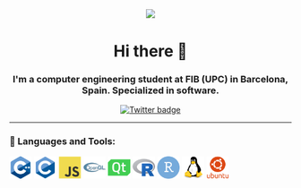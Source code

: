 <div id="header" align="center">
    <img src="https://media.giphy.com/media/lcs5BL0NIM4WMv61a9/giphy.gif" width="200" />
    <h1 align="center"> Hi there 👋 </h1>
    <h3 align="center"> I'm a computer engineering student at FIB (UPC) in Barcelona, Spain. Specialized in software.
  </h3>
 <div/>
    
  <div id="badges" align="center">
     <a href="https://twitter.com/zMaTuX">
         <img src="https://img.shields.io/twitter/follow/zMaTuX?color=green&label=zMaTuX&logo=twitter&style=for-the-badge"
              alt="Twitter badge" />
      <a/>
   <div/>
  

- - -

<div align="left">
    <h3>🔨 Languages and Tools:</h3>
    <div>
        <img src="https://github.com/devicons/devicon/blob/master/icons/cplusplus/cplusplus-original.svg" title="cplusplus" alt="c++" width="40" height="40"/>
        <img src="https://github.com/devicons/devicon/blob/master/icons/c/c-original.svg" title="c" alt="c width="40" height="40"/>
        <img src="https://github.com/devicons/devicon/blob/master/icons/javascript/javascript-original.svg" title="javascript" alt="javascript" width="40" height="40"/>
        <img src="https://github.com/devicons/devicon/blob/master/icons/opengl/opengl-original.svg" title="opengl" alt="opengl" width="40" height="40"/>
        <img src="https://github.com/devicons/devicon/blob/master/icons/qt/qt-original.svg" title="qt" alt="qt" width="40" height="40"/>
        <img src="https://github.com/devicons/devicon/blob/master/icons/r/r-original.svg" title="r" alt="r" width="40" height="40"/>
        <img src="https://github.com/devicons/devicon/blob/master/icons/rstudio/rstudio-original.svg" title="rstudio" alt="rstudio" width="40" height="40"/>
        <img src="https://github.com/devicons/devicon/blob/master/icons/linux/linux-original.svg" title="linux" alt="linux" width="40" height="40"/>
        <img src="https://github.com/devicons/devicon/blob/master/icons/ubuntu/ubuntu-plain-wordmark.svg" title="ubuntu" alt="ubuntu" width="40" height="40"/>
    </div>
 </div>
